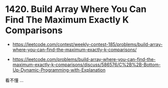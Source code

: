 # 1420. Build Array Where You Can Find The Maximum Exactly K Comparisons

- <https://leetcode.com/contest/weekly-contest-185/problems/build-array-where-you-can-find-the-maximum-exactly-k-comparisons/>



- <https://leetcode.com/problems/build-array-where-you-can-find-the-maximum-exactly-k-comparisons/discuss/586576/C%2B%2B-Bottom-Up-Dynamic-Programming-with-Explanation>

看不懂 ...